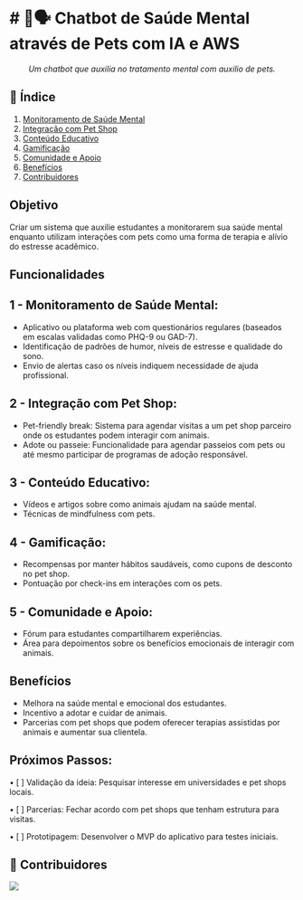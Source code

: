 # # 🐶🗣️ Chatbot de Saúde Mental através de Pets com IA e AWS

<p align="center"><i>Um chatbot que auxilia no tratamento mental com auxilio de pets.</i></p>

## 📖 Índice

1. [ Monitoramento de Saúde Mental](#-arquitetura-preliminar-aws)
2. [ Integração com Pet Shop](#-tecnologias-utilizadas)
3. [ Conteúdo Educativo](#-execucao-e-utilizacao)
4. [ Gamificação](#-estrutura-de-pastas)
5. [ Comunidade e Apoio](#-desafios-e-dificuldades)
6. [ Benefícios](#-contribuidores)
7. [ Contribuidores](#-contribuidores)

##  Objetivo

Criar um sistema que auxilie estudantes a monitorarem sua saúde mental enquanto utilizam interações com pets como uma forma de terapia e alívio do estresse acadêmico.

## Funcionalidades
## 1 - Monitoramento de Saúde Mental:

- Aplicativo ou plataforma web com questionários regulares (baseados em escalas validadas como PHQ-9 ou GAD-7).
- Identificação de padrões de humor, níveis de estresse e qualidade do sono.
- Envio de alertas caso os níveis indiquem necessidade de ajuda profissional.

## 2 - Integração com Pet Shop:

- Pet-friendly break: Sistema para agendar visitas a um pet shop parceiro onde os estudantes podem interagir com animais.
- Adote ou passeie: Funcionalidade para agendar passeios com pets ou até mesmo participar de programas de adoção responsável.

## 3 - Conteúdo Educativo:

- Vídeos e artigos sobre como animais ajudam na saúde mental.
- Técnicas de mindfulness com pets.

## 4 - Gamificação:

- Recompensas por manter hábitos saudáveis, como cupons de desconto no pet shop.
- Pontuação por check-ins em interações com os pets.

## 5 - Comunidade e Apoio:

- Fórum para estudantes compartilharem experiências.
- Área para depoimentos sobre os benefícios emocionais de interagir com animais.

## Benefícios

- Melhora na saúde mental e emocional dos estudantes.
- Incentivo a adotar e cuidar de animais.
- Parcerias com pet shops que podem oferecer terapias assistidas por animais e aumentar sua clientela.

## Próximos Passos:

•	[ ] Validação da ideia: Pesquisar interesse em universidades e pet shops locais.

•	[ ] Parcerias: Fechar acordo com pet shops que tenham estrutura para visitas.

•	[ ] Prototipagem: Desenvolver o MVP do aplicativo para testes iniciais.

## 👥 Contribuidores

<a href="https://www.linkedin.com/in/claudioreinaldo/" target="_blank"><img src="https://img.shields.io/badge/-LinkedIn-%230077B5?style=for-the-badge&logo=linkedin&logoColor=white" target="_blank"></a>

##


</div>
